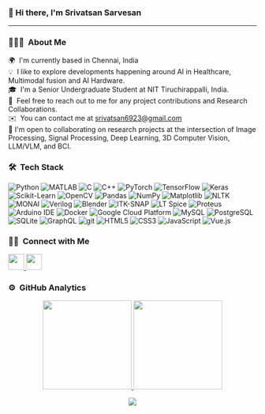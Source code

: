 ### 👋 Hi there, I'm Srivatsan Sarvesan
------------------------------------------
### 👨🏻‍💻 &nbsp;About Me

🌍  I'm currently based in Chennai, India\
💡 &nbsp;I like to explore developments happening around AI in Healthcare, Multimodal fusion and AI Hardware.\
🎓 &nbsp;I'm a Senior Undergraduate Student at NIT Tiruchirappalli, India.\
💬 &nbsp;Feel free to reach out to me for any project contributions and Research Collaborations.\
✉️ &nbsp;You can contact me at [srivatsan6923@gmail.com](mailto:srivatsan6923@gmail.com)\
🤝 I'm open to collaborating on research projects at the intersection of Image Processing, Signal Processing, Deep Learning, 3D Computer Vision, LLM/VLM, and BCI.

### 🛠 &nbsp;Tech Stack
<p>
  <img alt="Python" src="https://img.shields.io/badge/-Python-3776AB?style=flat-square&logo=Python&logoColor=white" />
  <img alt="MATLAB" src="https://img.shields.io/badge/-MATLAB-0076A8?style=flat-square&logo=Mathworks&logoColor=white" />
  <img alt="C" src="https://img.shields.io/badge/-C-A8B9CC?style=flat-square&logo=C&logoColor=black" />
  <img alt="C++" src="https://img.shields.io/badge/-C++-00599C?style=flat-square&logo=C%2B%2B&logoColor=white" />
  <img alt="PyTorch" src="https://img.shields.io/badge/-PyTorch-EE4C2C?style=flat-square&logo=PyTorch&logoColor=white" />
  <img alt="TensorFlow" src="https://img.shields.io/badge/-TensorFlow-FF6F00?style=flat-square&logo=TensorFlow&logoColor=white" />
  <img alt="Keras" src="https://img.shields.io/badge/-Keras-D00000?style=flat-square&logo=Keras&logoColor=white" />
  <img alt="Scikit-Learn" src="https://img.shields.io/badge/-Scikit_Learn-F7931E?style=flat-square&logo=scikit-learn&logoColor=white" />
  <img alt="OpenCV" src="https://img.shields.io/badge/-OpenCV-5C3EE8?style=flat-square&logo=OpenCV&logoColor=white" />
  <img alt="Pandas" src="https://img.shields.io/badge/-Pandas-150458?style=flat-square&logo=Pandas&logoColor=white" />
  <img alt="NumPy" src="https://img.shields.io/badge/-NumPy-013243?style=flat-square&logo=NumPy&logoColor=white" />
  <img alt="Matplotlib" src="https://img.shields.io/badge/-Matplotlib-ffdd54?style=flat-square&logo=Matplotlib&logoColor=black" />
  <img alt="NLTK" src="https://img.shields.io/badge/-NLTK-282C34?style=flat-square&logo=NLTK&logoColor=green" />
  <img alt="MONAI" src="https://img.shields.io/badge/-MONAI-4A90E2?style=flat-square&logo=MONAI&logoColor=white" />
  <img alt="Verilog" src="https://img.shields.io/badge/-Verilog-EE4C2C?style=flat-square&logo=Verilog&logoColor=white" />
  <img alt="Blender" src="https://img.shields.io/badge/-Blender-F5792A?style=flat-square&logo=Blender&logoColor=white" />
  <img alt="ITK-SNAP" src="https://img.shields.io/badge/-ITK--SNAP-5B4D9E?style=flat-square&logo=ITK&logoColor=white" />
  <img alt="LT Spice" src="https://img.shields.io/badge/-LT_Spice-F37626?style=flat-square&logo=Analog-Devices&logoColor=white" />
  <img alt="Proteus" src="https://img.shields.io/badge/-Proteus-008080?style=flat-square&logo=Proteus&logoColor=white" />
  <img alt="Arduino IDE" src="https://img.shields.io/badge/-Arduino_IDE-00979D?style=flat-square&logo=Arduino&logoColor=white" />
  <img alt="Docker" src="https://img.shields.io/badge/-Docker-46a2f1?style=flat-square&logo=docker&logoColor=white" />
  <img alt="Google Cloud Platform" src="https://img.shields.io/badge/-Google_Cloud_Platform-1a73e8?style=flat-square&logo=google-cloud&logoColor=white" />
  <img alt="MySQL" src="https://img.shields.io/badge/-MySQL-4479A1?style=flat-square&logo=MySQL&logoColor=white" />
  <img alt="PostgreSQL" src="https://img.shields.io/badge/-PostgreSQL-336791?style=flat-square&logo=PostgreSQL&logoColor=white" />
  <img alt="SQLite" src="https://img.shields.io/badge/-SQLite-003B57?style=flat-square&logo=SQLite&logoColor=white" />
  <img alt="GraphQL" src="https://img.shields.io/badge/-GraphQL-E10098?style=flat-square&logo=graphql&logoColor=white" />
  <img alt="git" src="https://img.shields.io/badge/-Git-F05032?style=flat-square&logo=git&logoColor=white" />
  <img alt="HTML5" src="https://img.shields.io/badge/-HTML5-E34F26?style=flat-square&logo=HTML5&logoColor=white" />
  <img alt="CSS3" src="https://img.shields.io/badge/-CSS3-1572B6?style=flat-square&logo=CSS3&logoColor=white" />
  <img alt="JavaScript" src="https://img.shields.io/badge/-JavaScript-F7DF1C?style=flat-square&logo=JavaScript&logoColor=black" />
  <img alt="Vue.js" src="https://img.shields.io/badge/-Vue.js-4FC08D?style=flat-square&logo=Vue.js&logoColor=white" />
</p>

### 🤝🏻 &nbsp;Connect with Me

<p align="left"> <a href="https://www.github.com/Srivatsan6923" target="_blank" rel="noreferrer"> <picture> <source media="(prefers-color-scheme: dark)" srcset="https://raw.githubusercontent.com/danielcranney/readme-generator/main/public/icons/socials/github-dark.svg" /> <source media="(prefers-color-scheme: light)" srcset="https://raw.githubusercontent.com/danielcranney/readme-generator/main/public/icons/socials/github.svg" /> <img src="https://raw.githubusercontent.com/danielcranney/readme-generator/main/public/icons/socials/github.svg" width="32" height="32" /> </picture> </a> <a href="https://www.linkedin.com/in/srivatsan-sarvesan-b711a3223/" target="_blank" rel="noreferrer"> <picture> <source media="(prefers-color-scheme: dark)" srcset="https://raw.githubusercontent.com/danielcranney/readme-generator/main/public/icons/socials/linkedin-dark.svg" /> <source media="(prefers-color-scheme: light)" srcset="https://raw.githubusercontent.com/danielcranney/readme-generator/main/public/icons/socials/linkedin.svg" /> <img src="https://raw.githubusercontent.com/danielcranney/readme-generator/main/public/icons/socials/linkedin.svg" width="32" height="32" /> </picture> </a></p>

### ⚙️ &nbsp;GitHub Analytics

<p align="center">
<a href="https://github.com/Srivatsan6923">
  <img height="180em" src="https://github-readme-stats-eight-theta.vercel.app/api?username=Srivatsan6923&show_icons=true&theme=algolia&include_all_commits=true&count_private=true"/>
  <img height="180em" src="https://github-readme-stats-eight-theta.vercel.app/api/top-langs/?username=Srivatsan6923&layout=compact&langs_count=8&theme=algolia"/>
</a>
</p>

<p align="center">
  <a href="http://www.github.com/Srivatsan6923">
    <img src="https://github-readme-streak-stats.herokuapp.com/?user=Srivatsan6923&stroke=ffffff&background=1c1917&ring=0891b2&fire=0891b2&currStreakNum=ffffff&currStreakLabel=0891b2&sideNums=ffffff&sideLabels=ffffff&dates=ffffff&hide_border=true" />
  </a>
</p>
